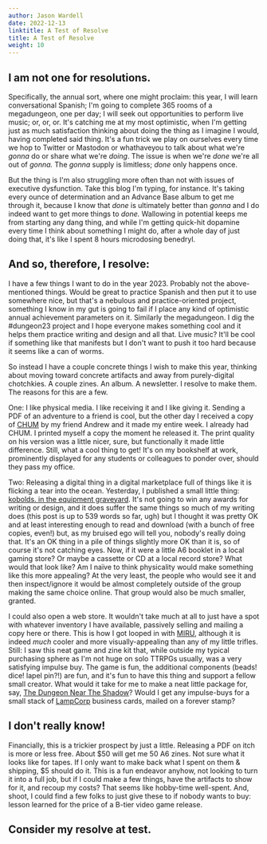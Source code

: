 ```yaml
---
author: Jason Wardell
date: 2022-12-13
linktitle: A Test of Resolve
title: A Test of Resolve
weight: 10
---
```


## I am not one for resolutions.
Specifically, the annual sort, where one might proclaim: this year, I will learn conversational Spanish; I'm going to complete 365 rooms of a megadungeon, one per day; I will seek out opportunities to perform live music; or, or, or. It's catching me at my most optimistic, when I'm getting just as much satisfaction thinking about doing the thing as I imagine I would, having completed said thing. It's a fun trick we play on ourselves every time we hop to Twitter or Mastodon or whathaveyou to talk about what we're *gonna* do or share what we're *doing*. The issue is when we're *done* we're all out of *gonna.* The *gonna* supply is limitless; *done* only happens once. 

But the thing is I'm also struggling more often than not with issues of executive dysfunction. Take this blog I'm typing, for instance. It's taking every ounce of determination and an Advance Base album to get me through it, because I know that *done* is ultimately better than *gonna* and I do indeed want to get more things to *done.* Wallowing in potential keeps me from starting any dang thing, and while I'm getting quick-hit dopamine every time I think about something I might do, after a whole day of just doing that, it's like I spent 8 hours microdosing benedryl. 

## And so, therefore, I resolve:
I have a few things I want to do in the year 2023. Probably not the above-mentioned things. Would be great to practice Spanish and then put it to use somewhere nice, but that's a nebulous and practice-oriented project, something I know in my gut is going to fail if I place any kind of optimistic annual achievement parameters on it. Similarly the megadungeon. I dig the #dungeon23 project and I hope everyone makes something cool and it helps them practice writing and design and all that. Live music? It'll be cool if something like that manifests but I don't want to push it too hard because it seems like a can of worms.

So instead I have a couple concrete things I wish to make this year, thinking about moving toward concrete artifacts and away from purely-digital chotchkies. A couple zines. An album. A newsletter. I resolve to make them. The reasons for this are a few. 

One: I like physical media. I like receiving it and I like giving it. Sending a PDF of an adventure to a friend is cool, but the other day I received a copy of [CHUM](https://occupiedhex.itch.io/chum) by my friend Andrew and it made my entire week. I already had CHUM. I printed myself a copy the moment he released it. The print quality on his version was a little nicer, sure, but functionally it made little difference. Still, what a cool thing to get! It's on my bookshelf at work, prominently displayed for any students or colleagues to ponder over, should they pass my office. 

Two: Releasing a digital thing in a digital marketplace full of things like it is flicking a tear into the ocean. Yesterday, I published a small little thing: [kobolds. in the equipment graveyard](https://jasonwardell.itch.io/kobolds-in-the-equipment-graveyard). It's not going to win any awards for writing or design, and it does suffer the same things so much of my writing does (this post is up to 539 words so far, ugh) but I thought it was pretty OK and at least interesting enough to read and download (with a bunch of free copies, even!) but, as my bruised ego will tell you, nobody's really doing that. It's an OK thing in a pile of things slightly more OK than it is, so of course it's not catching eyes. Now, if it were a little A6 booklet in a local gaming store? Or maybe a cassette or CD at a local record store? What would that look like? Am I naïve to think physicality would make something like this more appealing? At the very least, the people who would see it and then inspect/ignore it would be almost completely outside of the group making the same choice online. That group would also be much smaller, granted. 

I could also open a web store. It wouldn't take much at all to just have a spot with whatever inventory I have available, passively selling and mailing a copy here or there. This is how I got looped in with [MIRU](https://mimicpublishing.com/product/miru-an-analog-adventure-game/), although it is indeed *much* cooler and more visually-appealing than any of my little trifles. Still: I saw this neat game and zine kit that, while outside my typical purchasing sphere as I'm not huge on solo TTRPGs usually, was a very satisfying impulse buy. The game is fun, the additional components (beads! dice! lapel pin?!) are fun, and it's fun to have this thing and support a fellow small creator. What would it take for me to make a neat little package for, say, [The Dungeon Near The Shadow](https://phantomfuneral.com/games/adventures/tdnts/)? Would I get any impulse-buys for a small stack of [LampCorp](https://twitter.com/jasonhwardell/status/1374500416679936005?s=20&t=Eb77iK-9f-909I_niqCJFA) business cards, mailed on a forever stamp?

## I don't really know!
Financially, this is a trickier prospect by just a little. Releasing a PDF on itch is more or less free. About $50 will get me 50 A6 zines. Not sure what it looks like for tapes. If I only want to make back what I spent on them & shipping, $5 should do it. This is a fun endeavor anyhow, not looking to turn it into a full job, but if I could make a few things, have the artifacts to show for it, and recoup my costs? That seems like hobby-time well-spent. And, shoot, I could find a few folks to just give these to if nobody wants to buy: lesson learned for the price of a B-tier video game release.

## Consider my resolve at test.
